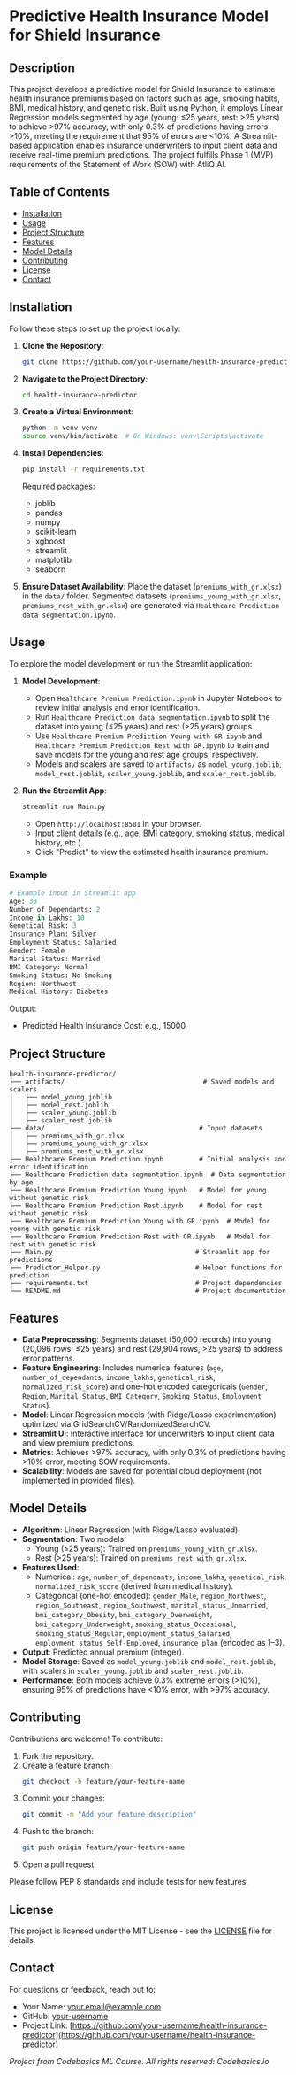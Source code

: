 # Predictive Health Insurance Model for Shield Insurance

## Description
This project develops a predictive model for Shield Insurance to estimate health insurance premiums based on factors such as age, smoking habits, BMI, medical history, and genetic risk. Built using Python, it employs Linear Regression models segmented by age (young: ≤25 years, rest: >25 years) to achieve >97% accuracy, with only 0.3% of predictions having errors >10%, meeting the requirement that 95% of errors are <10%. A Streamlit-based application enables insurance underwriters to input client data and receive real-time premium predictions. The project fulfills Phase 1 (MVP) requirements of the Statement of Work (SOW) with AtliQ AI.

## Table of Contents
- [Installation](#installation)
- [Usage](#usage)
- [Project Structure](#project-structure)
- [Features](#features)
- [Model Details](#model-details)
- [Contributing](#contributing)
- [License](#license)
- [Contact](#contact)

## Installation
Follow these steps to set up the project locally:

1. **Clone the Repository**:
   ```bash
   git clone https://github.com/your-username/health-insurance-predictor.git
   ```
2. **Navigate to the Project Directory**:
   ```bash
   cd health-insurance-predictor
   ```
3. **Create a Virtual Environment**:
   ```bash
   python -m venv venv
   source venv/bin/activate  # On Windows: venv\Scripts\activate
   ```
4. **Install Dependencies**:
   ```bash
   pip install -r requirements.txt
   ```
   Required packages:
   - joblib
   - pandas
   - numpy
   - scikit-learn
   - xgboost
   - streamlit
   - matplotlib
   - seaborn

5. **Ensure Dataset Availability**:
   Place the dataset (`premiums_with_gr.xlsx`) in the `data/` folder. Segmented datasets (`premiums_young_with_gr.xlsx`, `premiums_rest_with_gr.xlsx`) are generated via `Healthcare Prediction data segmentation.ipynb`.

## Usage
To explore the model development or run the Streamlit application:

1. **Model Development**:
   - Open `Healthcare Premium Prediction.ipynb` in Jupyter Notebook to review initial analysis and error identification.
   - Run `Healthcare Prediction data segmentation.ipynb` to split the dataset into young (≤25 years) and rest (>25 years) groups.
   - Use `Healthcare Premium Prediction Young with GR.ipynb` and `Healthcare Premium Prediction Rest with GR.ipynb` to train and save models for the young and rest age groups, respectively.
   - Models and scalers are saved to `artifacts/` as `model_young.joblib`, `model_rest.joblib`, `scaler_young.joblib`, and `scaler_rest.joblib`.

2. **Run the Streamlit App**:
   ```bash
   streamlit run Main.py
   ```
   - Open `http://localhost:8501` in your browser.
   - Input client details (e.g., age, BMI category, smoking status, medical history, etc.).
   - Click "Predict" to view the estimated health insurance premium.

### Example
```python
# Example input in Streamlit app
Age: 30
Number of Dependants: 2
Income in Lakhs: 10
Genetical Risk: 3
Insurance Plan: Silver
Employment Status: Salaried
Gender: Female
Marital Status: Married
BMI Category: Normal
Smoking Status: No Smoking
Region: Northwest
Medical History: Diabetes
```

Output:
- Predicted Health Insurance Cost: e.g., 15000

## Project Structure
```
health-insurance-predictor/
├── artifacts/                                   # Saved models and scalers
│   ├── model_young.joblib
│   ├── model_rest.joblib
│   ├── scaler_young.joblib
│   ├── scaler_rest.joblib
├── data/                                       # Input datasets
│   ├── premiums_with_gr.xlsx
│   ├── premiums_young_with_gr.xlsx
│   ├── premiums_rest_with_gr.xlsx
├── Healthcare Premium Prediction.ipynb         # Initial analysis and error identification
├── Healthcare Prediction data segmentation.ipynb  # Data segmentation by age
├── Healthcare Premium Prediction Young.ipynb   # Model for young without genetic risk
├── Healthcare Premium Prediction Rest.ipynb    # Model for rest without genetic risk
├── Healthcare Premium Prediction Young with GR.ipynb  # Model for young with genetic risk
├── Healthcare Premium Prediction Rest with GR.ipynb   # Model for rest with genetic risk
├── Main.py                                    # Streamlit app for predictions
├── Predictor_Helper.py                        # Helper functions for prediction
├── requirements.txt                           # Project dependencies
└── README.md                                  # Project documentation
```

## Features
- **Data Preprocessing**: Segments dataset (50,000 records) into young (20,096 rows, ≤25 years) and rest (29,904 rows, >25 years) to address error patterns.
- **Feature Engineering**: Includes numerical features (`age`, `number_of_dependants`, `income_lakhs`, `genetical_risk`, `normalized_risk_score`) and one-hot encoded categoricals (`Gender`, `Region`, `Marital Status`, `BMI Category`, `Smoking Status`, `Employment Status`).
- **Model**: Linear Regression models (with Ridge/Lasso experimentation) optimized via GridSearchCV/RandomizedSearchCV.
- **Streamlit UI**: Interactive interface for underwriters to input client data and view premium predictions.
- **Metrics**: Achieves >97% accuracy, with only 0.3% of predictions having >10% error, meeting SOW requirements.
- **Scalability**: Models are saved for potential cloud deployment (not implemented in provided files).

## Model Details
- **Algorithm**: Linear Regression (with Ridge/Lasso evaluated).
- **Segmentation**: Two models:
  - Young (≤25 years): Trained on `premiums_young_with_gr.xlsx`.
  - Rest (>25 years): Trained on `premiums_rest_with_gr.xlsx`.
- **Features Used**:
  - Numerical: `age`, `number_of_dependants`, `income_lakhs`, `genetical_risk`, `normalized_risk_score` (derived from medical history).
  - Categorical (one-hot encoded): `gender_Male`, `region_Northwest`, `region_Southeast`, `region_Southwest`, `marital_status_Unmarried`, `bmi_category_Obesity`, `bmi_category_Overweight`, `bmi_category_Underweight`, `smoking_status_Occasional`, `smoking_status_Regular`, `employment_status_Salaried`, `employment_status_Self-Employed`, `insurance_plan` (encoded as 1–3).
- **Output**: Predicted annual premium (integer).
- **Model Storage**: Saved as `model_young.joblib` and `model_rest.joblib`, with scalers in `scaler_young.joblib` and `scaler_rest.joblib`.
- **Performance**: Both models achieve 0.3% extreme errors (>10%), ensuring 95% of predictions have <10% error, with >97% accuracy.

## Contributing
Contributions are welcome! To contribute:

1. Fork the repository.
2. Create a feature branch:
   ```bash
   git checkout -b feature/your-feature-name
   ```
3. Commit your changes:
   ```bash
   git commit -m "Add your feature description"
   ```
4. Push to the branch:
   ```bash
   git push origin feature/your-feature-name
   ```
5. Open a pull request.

Please follow PEP 8 standards and include tests for new features.

## License
This project is licensed under the MIT License - see the [LICENSE](LICENSE) file for details.

## Contact
For questions or feedback, reach out to:
- Your Name: your.email@example.com
- GitHub: [your-username](https://github.com/your-username)
- Project Link: [https://github.com/your-username/health-insurance-predictor](https://github.com/your-username/health-insurance-predictor)

*Project from Codebasics ML Course. All rights reserved: Codebasics.io*